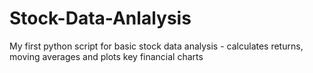 # Stock-Data-Anlalysis
My first python script for basic stock data analysis - calculates returns, moving averages and plots key financial charts
